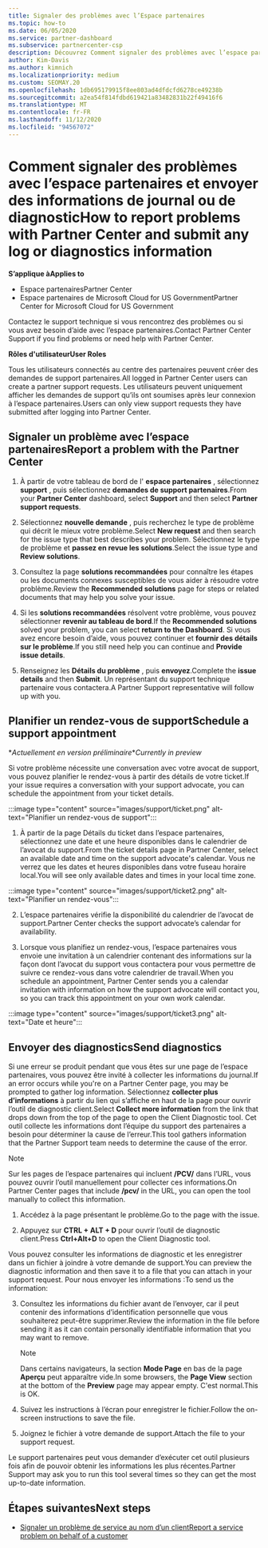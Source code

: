 ```yaml
---
title: Signaler des problèmes avec l’Espace partenaires
ms.topic: how-to
ms.date: 06/05/2020
ms.service: partner-dashboard
ms.subservice: partnercenter-csp
description: Découvrez Comment signaler des problèmes avec l’espace partenaires et Comment collecter des informations de diagnostic pour l’équipe de support partenaire.
author: Kim-Davis
ms.author: kimnich
ms.localizationpriority: medium
ms.custom: SEOMAY.20
ms.openlocfilehash: 1db695179915f8ee803ad4dfdcfd6278ce49238b
ms.sourcegitcommit: a2ea54f814fdbd619421a83482831b22f49416f6
ms.translationtype: MT
ms.contentlocale: fr-FR
ms.lasthandoff: 11/12/2020
ms.locfileid: "94567072"
---
```

# <a name="how-to-report-problems-with-partner-center-and-submit-any-log-or-diagnostics-information"></a><span data-ttu-id="1051b-103">Comment signaler des problèmes avec l’espace partenaires et envoyer des informations de journal ou de diagnostic</span><span class="sxs-lookup"><span data-stu-id="1051b-103">How to report problems with Partner Center and submit any log or diagnostics information</span></span>

<span data-ttu-id="1051b-104">**S’applique à**</span><span class="sxs-lookup"><span data-stu-id="1051b-104">**Applies to**</span></span>

- <span data-ttu-id="1051b-105">Espace partenaires</span><span class="sxs-lookup"><span data-stu-id="1051b-105">Partner Center</span></span>
- <span data-ttu-id="1051b-106">Espace partenaires de Microsoft Cloud for US Government</span><span class="sxs-lookup"><span data-stu-id="1051b-106">Partner Center for Microsoft Cloud for US Government</span></span>

<span data-ttu-id="1051b-107">Contactez le support technique si vous rencontrez des problèmes ou si vous avez besoin d’aide avec l’espace partenaires.</span><span class="sxs-lookup"><span data-stu-id="1051b-107">Contact Partner Center Support if you find problems or need help with Partner Center.</span></span>

<span data-ttu-id="1051b-108">**Rôles d'utilisateur**</span><span class="sxs-lookup"><span data-stu-id="1051b-108">**User Roles**</span></span>

<span data-ttu-id="1051b-109">Tous les utilisateurs connectés au centre des partenaires peuvent créer des demandes de support partenaires.</span><span class="sxs-lookup"><span data-stu-id="1051b-109">All logged in Partner Center users can create a partner support requests.</span></span> <span data-ttu-id="1051b-110">Les utilisateurs peuvent uniquement afficher les demandes de support qu’ils ont soumises après leur connexion à l’espace partenaires.</span><span class="sxs-lookup"><span data-stu-id="1051b-110">Users can only view support requests they have submitted after logging into Partner Center.</span></span>

## <a name="report-a-problem-with-the-partner-center"></a><span data-ttu-id="1051b-111">Signaler un problème avec l’espace partenaires</span><span class="sxs-lookup"><span data-stu-id="1051b-111">Report a problem with the Partner Center</span></span>

1. <span data-ttu-id="1051b-112">À partir de votre tableau de bord de l' **espace partenaires** , sélectionnez **support** , puis sélectionnez **demandes de support partenaires**.</span><span class="sxs-lookup"><span data-stu-id="1051b-112">From your **Partner Center** dashboard, select **Support** and then select **Partner support requests**.</span></span>

2. <span data-ttu-id="1051b-113">Sélectionnez **nouvelle demande** , puis recherchez le type de problème qui décrit le mieux votre problème.</span><span class="sxs-lookup"><span data-stu-id="1051b-113">Select **New request** and then search for the issue type that best describes your problem.</span></span> <span data-ttu-id="1051b-114">Sélectionnez le type de problème et **passez en revue les solutions**.</span><span class="sxs-lookup"><span data-stu-id="1051b-114">Select the issue type and **Review solutions**.</span></span>

3. <span data-ttu-id="1051b-115">Consultez la page **solutions recommandées** pour connaître les étapes ou les documents connexes susceptibles de vous aider à résoudre votre problème.</span><span class="sxs-lookup"><span data-stu-id="1051b-115">Review the **Recommended solutions** page for steps or related documents that may help you solve your issue.</span></span>

4. <span data-ttu-id="1051b-116">Si les **solutions recommandées** résolvent votre problème, vous pouvez sélectionner **revenir au tableau de bord**.</span><span class="sxs-lookup"><span data-stu-id="1051b-116">If the **Recommended solutions** solved your problem, you can select **return to the Dashboard**.</span></span> <span data-ttu-id="1051b-117">Si vous avez encore besoin d’aide, vous pouvez continuer et **fournir des détails sur le problème**.</span><span class="sxs-lookup"><span data-stu-id="1051b-117">If you still need help you can continue and **Provide issue details**.</span></span>

5. <span data-ttu-id="1051b-118">Renseignez les **Détails du problème** , puis **envoyez**.</span><span class="sxs-lookup"><span data-stu-id="1051b-118">Complete the **issue details** and then **Submit**.</span></span> <span data-ttu-id="1051b-119">Un représentant du support technique partenaire vous contactera.</span><span class="sxs-lookup"><span data-stu-id="1051b-119">A Partner Support representative will follow up with you.</span></span>

## <a name="schedule-a-support-appointment"></a><span data-ttu-id="1051b-120">Planifier un rendez-vous de support</span><span class="sxs-lookup"><span data-stu-id="1051b-120">Schedule a support appointment</span></span> 

<span data-ttu-id="1051b-121">\**Actuellement en version préliminaire*</span><span class="sxs-lookup"><span data-stu-id="1051b-121">\**Currently in preview*</span></span>

<span data-ttu-id="1051b-122">Si votre problème nécessite une conversation avec votre avocat de support, vous pouvez planifier le rendez-vous à partir des détails de votre ticket.</span><span class="sxs-lookup"><span data-stu-id="1051b-122">If your issue requires a conversation with your support advocate, you can schedule the appointment from your ticket details.</span></span>

:::image type="content" source="images/support/ticket.png" alt-text="Planifier un rendez-vous de support":::

1.  <span data-ttu-id="1051b-124">À partir de la page Détails du ticket dans l’espace partenaires, sélectionnez une date et une heure disponibles dans le calendrier de l’avocat du support.</span><span class="sxs-lookup"><span data-stu-id="1051b-124">From the ticket details page in Partner Center, select an available date and time on the support advocate's calendar.</span></span> <span data-ttu-id="1051b-125">Vous ne verrez que les dates et heures disponibles dans votre fuseau horaire local.</span><span class="sxs-lookup"><span data-stu-id="1051b-125">You will see only available dates and times in your local time zone.</span></span>

:::image type="content" source="images/support/ticket2.png" alt-text="Planifier un rendez-vous":::

2. <span data-ttu-id="1051b-127">L’espace partenaires vérifie la disponibilité du calendrier de l’avocat de support.</span><span class="sxs-lookup"><span data-stu-id="1051b-127">Partner Center checks the support advocate’s  calendar for availability.</span></span>

1. <span data-ttu-id="1051b-128">Lorsque vous planifiez un rendez-vous, l’espace partenaires vous envoie une invitation à un calendrier contenant des informations sur la façon dont l’avocat du support vous contactera pour vous permettre de suivre ce rendez-vous dans votre calendrier de travail.</span><span class="sxs-lookup"><span data-stu-id="1051b-128">When you schedule an appointment, Partner Center sends you a calendar invitation with information on how the support advocate will contact you, so you can track this appointment on your own work calendar.</span></span>

:::image type="content" source="images/support/ticket3.png" alt-text="Date et heure":::

## <a name="send-diagnostics"></a><span data-ttu-id="1051b-130">Envoyer des diagnostics</span><span class="sxs-lookup"><span data-stu-id="1051b-130">Send diagnostics</span></span>

<span data-ttu-id="1051b-131">Si une erreur se produit pendant que vous êtes sur une page de l’espace partenaires, vous pouvez être invité à collecter les informations du journal.</span><span class="sxs-lookup"><span data-stu-id="1051b-131">If an error occurs while you're on a Partner Center page, you may be prompted to gather log information.</span></span> <span data-ttu-id="1051b-132">Sélectionnez **collecter plus d’informations** à partir du lien qui s’affiche en haut de la page pour ouvrir l’outil de diagnostic client.</span><span class="sxs-lookup"><span data-stu-id="1051b-132">Select **Collect more information** from the link that drops down from the top of the page to open the Client Diagnostic tool.</span></span> <span data-ttu-id="1051b-133">Cet outil collecte les informations dont l’équipe du support des partenaires a besoin pour déterminer la cause de l’erreur.</span><span class="sxs-lookup"><span data-stu-id="1051b-133">This tool gathers information that the Partner Support team needs to determine the cause of the error.</span></span> 

>[!NOTE]
><span data-ttu-id="1051b-134">Sur les pages de l’espace partenaires qui incluent **/PCV/** dans l’URL, vous pouvez ouvrir l’outil manuellement pour collecter ces informations.</span><span class="sxs-lookup"><span data-stu-id="1051b-134">On Partner Center pages that include **/pcv/** in the URL, you can open the tool manually to collect this information.</span></span>

1. <span data-ttu-id="1051b-135">Accédez à la page présentant le problème.</span><span class="sxs-lookup"><span data-stu-id="1051b-135">Go to the page with the issue.</span></span>

2. <span data-ttu-id="1051b-136">Appuyez sur **CTRL + ALT + D** pour ouvrir l’outil de diagnostic client.</span><span class="sxs-lookup"><span data-stu-id="1051b-136">Press **Ctrl+Alt+D** to open the Client Diagnostic tool.</span></span>

<span data-ttu-id="1051b-137">Vous pouvez consulter les informations de diagnostic et les enregistrer dans un fichier à joindre à votre demande de support.</span><span class="sxs-lookup"><span data-stu-id="1051b-137">You can preview the diagnostic information and then save it to a file that you can attach in your support request.</span></span> <span data-ttu-id="1051b-138">Pour nous envoyer les informations :</span><span class="sxs-lookup"><span data-stu-id="1051b-138">To send us the information:</span></span>

3. <span data-ttu-id="1051b-139">Consultez les informations du fichier avant de l’envoyer, car il peut contenir des informations d’identification personnelle que vous souhaiterez peut-être supprimer.</span><span class="sxs-lookup"><span data-stu-id="1051b-139">Review the information in the file before sending it as it can contain personally identifiable information that you may want to remove.</span></span>

    >[!NOTE]
    ><span data-ttu-id="1051b-140">Dans certains navigateurs, la section **Mode Page** en bas de la page **Aperçu** peut apparaître vide.</span><span class="sxs-lookup"><span data-stu-id="1051b-140">In some browsers, the **Page View** section at the bottom of the **Preview** page may appear empty.</span></span> <span data-ttu-id="1051b-141">C'est normal.</span><span class="sxs-lookup"><span data-stu-id="1051b-141">This is OK.</span></span>

4. <span data-ttu-id="1051b-142">Suivez les instructions à l’écran pour enregistrer le fichier.</span><span class="sxs-lookup"><span data-stu-id="1051b-142">Follow the on-screen instructions to save the file.</span></span>

5. <span data-ttu-id="1051b-143">Joignez le fichier à votre demande de support.</span><span class="sxs-lookup"><span data-stu-id="1051b-143">Attach the file to your support request.</span></span>

<span data-ttu-id="1051b-144">Le support partenaires peut vous demander d’exécuter cet outil plusieurs fois afin de pouvoir obtenir les informations les plus récentes.</span><span class="sxs-lookup"><span data-stu-id="1051b-144">Partner Support may ask you to run this tool several times so they can get the most up-to-date information.</span></span>

## <a name="next-steps"></a><span data-ttu-id="1051b-145">Étapes suivantes</span><span class="sxs-lookup"><span data-stu-id="1051b-145">Next steps</span></span>

- [<span data-ttu-id="1051b-146">Signaler un problème de service au nom d’un client</span><span class="sxs-lookup"><span data-stu-id="1051b-146">Report a service problem on behalf of a customer</span></span>](report-problems-on-behalf-of-a-customer.md)